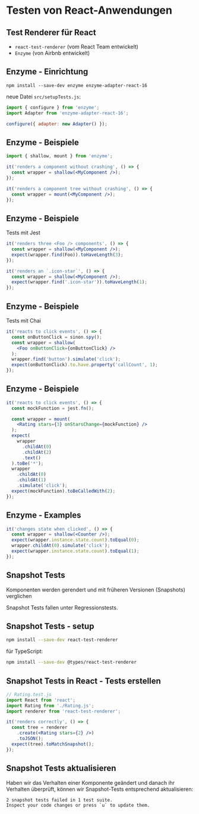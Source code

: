 # Testen von React-Anwendungen

## Test Renderer für React

- `react-test-renderer` (vom React Team entwickelt)
- `Enzyme` (von Airbnb entwickelt)

## Enzyme - Einrichtung

```
npm install --save-dev enzyme enzyme-adapter-react-16
```

neue Datei `src/setupTests.js`:

```js
import { configure } from 'enzyme';
import Adapter from 'enzyme-adapter-react-16';

configure({ adapter: new Adapter() });
```

## Enzyme - Beispiele

```jsx
import { shallow, mount } from 'enzyme';

it('renders a component without crashing', () => {
  const wrapper = shallow(<MyComponent />);
});

it('renders a component tree without crashing', () => {
  const wrapper = mount(<MyComponent />);
});
```

## Enzyme - Beispiele

Tests mit Jest

```jsx
it('renders three <Foo /> components', () => {
  const wrapper = shallow(<MyComponent />);
  expect(wrapper.find(Foo)).toHaveLength(3);
});

it('renders an `.icon-star`', () => {
  const wrapper = shallow(<MyComponent />);
  expect(wrapper.find('.icon-star')).toHaveLength(1);
});
```

## Enzyme - Beispiele

Tests mit Chai

```jsx
it('reacts to click events', () => {
  const onButtonClick = sinon.spy();
  const wrapper = shallow(
    <Foo onButtonClick={onButtonClick} />
  );
  wrapper.find('button').simulate('click');
  expect(onButtonClick).to.have.property('callCount', 1);
});
```

## Enzyme - Beispiele

```jsx
it('reacts to click events', () => {
  const mockFunction = jest.fn();

  const wrapper = mount(
    <Rating stars={3} onStarsChange={mockFunction} />
  );
  expect(
    wrapper
      .childAt(0)
      .childAt(2)
      .text()
  ).toBe('*');
  wrapper
    .childAt(0)
    .childAt(1)
    .simulate('click');
  expect(mockFunction).toBeCalledWith(2);
});
```

## Enzyme - Examples

```jsx
it('changes state when clicked', () => {
  const wrapper = shallow(<Counter />);
  expect(wrapper.instance.state.count).toEqual(0);
  wrapper.childAt(0).simulate('click');
  expect(wrapper.instance.state.count).toEqual(1);
});
```

## Snapshot Tests

Komponenten werden gerendert und mit früheren Versionen (Snapshots) verglichen

Snapshot Tests fallen unter Regressionstests.

## Snapshot Tests - setup

```bash
npm install --save-dev react-test-renderer
```

für TypeScript:

```bash
npm install --save-dev @types/react-test-renderer
```

## Snapshot Tests in React - Tests erstellen

```jsx
// Rating.test.js
import React from 'react';
import Rating from './Rating.js';
import renderer from 'react-test-renderer';

it('renders correctly', () => {
  const tree = renderer
    .create(<Rating stars={2} />)
    .toJSON();
  expect(tree).toMatchSnapshot();
});
```

## Snapshot Tests aktualisieren

Haben wir das Verhalten einer Komponente geändert und danach ihr Verhalten überprüft,
können wir Snapshot-Tests entsprechend aktualisieren:

```txt
2 snapshot tests failed in 1 test suite.
Inspect your code changes or press `u` to update them.
```

